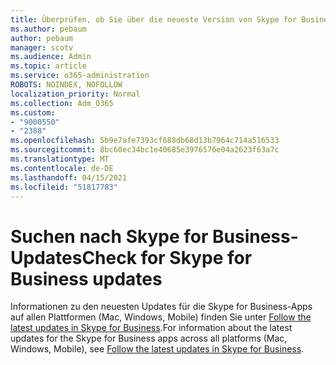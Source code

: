 ```yaml
---
title: Überprüfen, ob Sie über die neueste Version von Skype for Business verfügen
ms.author: pebaum
author: pebaum
manager: scotv
ms.audience: Admin
ms.topic: article
ms.service: o365-administration
ROBOTS: NOINDEX, NOFOLLOW
localization_priority: Normal
ms.collection: Adm_O365
ms.custom:
- "9000550"
- "2388"
ms.openlocfilehash: 5b9e7afe7393cf688db68d13b7964c714a516533
ms.sourcegitcommit: 8bc60ec34bc1e40685e3976576e04a2623f63a7c
ms.translationtype: MT
ms.contentlocale: de-DE
ms.lasthandoff: 04/15/2021
ms.locfileid: "51817783"
---
```

# <a name="check-for-skype-for-business-updates"></a><span data-ttu-id="182a9-102">Suchen nach Skype for Business-Updates</span><span class="sxs-lookup"><span data-stu-id="182a9-102">Check for Skype for Business updates</span></span>

<span data-ttu-id="182a9-103">Informationen zu den neuesten Updates für die Skype for Business-Apps auf allen Plattformen (Mac, Windows, Mobile) finden Sie unter [Follow the latest updates in Skype for Business](https://support.office.com/article/follow-the-latest-updates-in-skype-for-business-cece9f93-add1-4d93-9a38-56cc598e5781).</span><span class="sxs-lookup"><span data-stu-id="182a9-103">For information about the latest updates for the Skype for Business apps across all platforms (Mac, Windows, Mobile), see [Follow the latest updates in Skype for Business](https://support.office.com/article/follow-the-latest-updates-in-skype-for-business-cece9f93-add1-4d93-9a38-56cc598e5781).</span></span>
